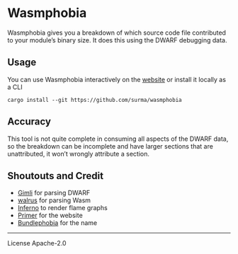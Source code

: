 # Wasmphobia

Wasmphobia gives you a breakdown of which source code file contributed to your module’s binary size. It does this using the DWARF debugging data.

## Usage

You can use Wasmphobia interactively on the [website](https://wasmphobia.surma.technology) or install it locally as a CLI

```
cargo install --git https://github.com/surma/wasmphobia
```

## Accuracy

This tool is not quite complete in consuming all aspects of the DWARF data, so the breakdown can be incomplete and have larger sections that are unattributed, it won’t wrongly attribute a section.

## Shoutouts and Credit

- [Gimli](https://docs.rs/gimli/latest/gimli/) for parsing DWARF
- [walrus](https://docs.rs/walrus/latest/walrus/) for parsing Wasm
- [Inferno](https://docs.rs/inferno/latest/inferno/) to render flame graphs
- [Primer](https://primer.style/) for the website
- [Bundlephobia](https://bundlephobia.com/) for the name

---

License Apache-2.0
